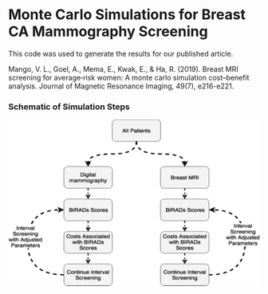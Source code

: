 # Monte Carlo Simulations for Breast CA Mammography Screening

This code was used to generate the results for our published article.

Mango, V. L., Goel, A., Mema, E., Kwak, E., & Ha, R. (2019). Breast MRI screening for average‐risk women: A monte carlo simulation cost–benefit analysis. Journal of Magnetic Resonance Imaging, 49(7), e216-e221.

### Schematic of Simulation Steps

![schematic figure](simulation-schematic.jpg)
